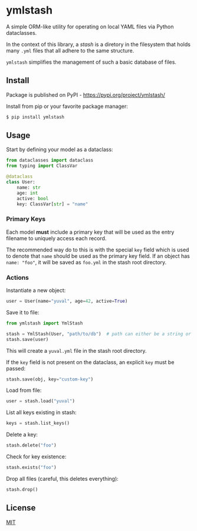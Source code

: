 # ymlstash

A simple ORM-like utility for operating on local YAML files via Python dataclasses.

In the context of this library, a *stash* is a diretory in the filesystem that holds many `.yml` files that all adhere to the same structure.

`ymlstash` simplifies the management of such a basic database of files.

## Install

Package is published on PyPI - https://pypi.org/project/ymlstash/

Install from pip or your favorite package manager:

```bash
$ pip install ymlstash
```

## Usage

Start by defining your model as a dataclass:

```python
from dataclasses import dataclass
from typing import ClassVar

@dataclass
class User:
    name: str
    age: int
    active: bool
    key: ClassVar[str] = "name"
```

### Primary Keys

Each model **must** include a primary key that will be used as the entry filename to uniquely access each record. 

The recommended way do to this is with the special `key` field which is used to denote that `name` should be used as the primary key field. If an object has `name: "foo"`, it will be saved as `foo.yml` in the stash root directory.

### Actions

Instantiate a new object:

```python
user = User(name="yuval", age=42, active=True)
```

Save it to file:

```python
from ymlstash import YmlStash

stash = YmlStash(User, "path/to/db")  # path can either be a string or Path() object
stash.save(user)
```

This will create a `yuval.yml` file in the stash root directory.

If the `key` field is not present on the dataclass, an explicit `key` must be passed:

```python
stash.save(obj, key="custom-key")
```

Load from file:

```python
user = stash.load("yuval")
```

List all keys existing in stash:

```python
keys = stash.list_keys()
```

Delete a key:

```python
stash.delete("foo")
```

Check for key existence:

```python
stash.exists("foo")
```

Drop all files (careful, this deletes everything):

```python
stash.drop()
```

## License

[MIT](LICENSE)
